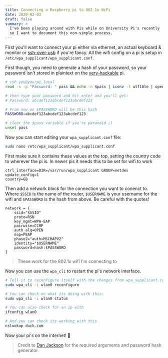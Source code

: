 ```yaml
---
title: Connecting a Raspberry pi to 802.1x WiFi
date: 2020-02-03
draft: false
summary: >
  I've been playing around with Pis while on University Pi's recently
  so I want to document this non-simple process.
---
```


First you'll want to connect your pi either via ethernet,
an actual keyboard & monitor
or [ssh-over-usb](https://desertbot.io/blog/ssh-into-pi-zero-over-usb) if you're fancy.
All the wifi config on a pi is setup in `/etc/wpa_supplicant/wpa_supplicant.conf`.

First though, you need to generate a hash of your password,
so your password isn't stored in plaintext on the
[very-hackable](https://www.raspberrypi-spy.co.uk/2014/08/how-to-reset-a-forgotten-raspberry-pi-password/)
pi.

```bash
# ssh you@yourpi.local
read -s -p "Password: " pass && echo -n $pass | iconv -t utf16le | openssl md4 | sed 's/(stdin)= //'

# then type your password and hit enter and you'll get:
# Password: abcdef123abcdef123abcdef123

# From now on $PASSWORD will be this hash
PASSWORD=abcdef123abcdef123abcdef123

# clear the $pass variable if you're paranoid ;)
unset pass
```

Now you can start editing your `wpa_supplicant.conf` file:

```bash
sudo nano /etc/wpa_supplicant/wpa_supplicant.conf
```

First make sure it contains these values at the top,
setting the country code to wherever the pi is.
In newer pis it needs this to be set for wifi to work

```
ctrl_interface=DIR=/var/run/wpa_supplicant GROUP=netdev
update_config=1
country=GB
```

Then add a network block for the connection you want to conenct to.
Where `$SSID` is the name of the router,
`$USERNAME` is your username for the wifi
and `$PASSWORD` is the hash from above.
Be careful with the quotes!

```
network = {
	ssid="$SSID"
	proto=RSN
	key_mgmt=WPA-EAP
	pairwise=CCMP
	auth_alg=OPEN
	eap=PEAP
	phase2="auth=MSCHAPV2"
	identity="$USERNAME"
	password=hash:$PASSWORD
}
```

> These work for the 802.1x wifi I'm connecting to

Now you can use the `wpa_cli` to restart the pi's network interface.

```bash
# Tell it to reconfigure itself with the changes from wpa_supplicant.conf
sudo wpa_cli -i wlan0 reconfigure

# You can check on what its doing with this:
sudo wpa_cli -i wlan0 status

# You can also check for an ip with
ifconfig wlan0

# And you can check its working with this
nslookup duck.com
```

Now your pi's on the internet! 🥳

> Credit to [Dan Jackson](https://openlab.ncl.ac.uk/people/dan-jackson/)
> for the required arguments and password hash generator.
